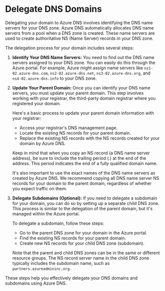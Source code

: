 # Delegate DNS Domains

Delegating your domain to Azure DNS involves identifying the DNS name servers for your DNS zone. Azure DNS automatically allocates DNS name servers from a pool when a DNS zone is created. These name servers are used to create authoritative NS (Name Server) records in your DNS zone.

The delegation process for your domain includes several steps:

1. **Identify Your DNS Name Servers:** You need to find out the DNS name servers assigned to your DNS zone. You can easily do this through the Azure portal. For example, Azure might assign name servers like `ns1-02.azure-dns.com`, `ns2-02.azure-dns.net`, `ns3-02.azure-dns.org`, and `ns4-02.azure-dns.info` to your DNS zone.

2. **Update Your Parent Domain:** Once you can identify your DNS name servers, you must update your parent domain. This step involves working with your registrar, the third-party domain registrar where you registered your domain.

   Here's a basic process to update your parent domain information with your registrar:
   - Access your registrar's DNS management page.
   - Locate the existing NS records for your parent domain.
   - Replace the existing NS records with the NS records created for your domain by Azure DNS.

   Keep in mind that when you copy an NS record (a DNS name server address), be sure to include the trailing period (.) at the end of the address. This period indicates the end of a fully qualified domain name.

   It's also important to use the exact names of the DNS name servers as created by Azure DNS. We recommend copying all DNS name server NS records for your domain to the parent domain, regardless of whether you expect traffic on them.

3. **Delegate Subdomains (Optional):** If you need to delegate a subdomain for your domain, you can do so by setting up a separate child DNS zone. This process is similar to the delegation of the parent domain, but it's managed within the Azure portal.

   To delegate a subdomain, follow these steps:
   - Go to the parent DNS zone for your domain in the Azure portal.
   - Find the existing NS records for your parent domain.
   - Create new NS records for your child DNS zone (subdomain).

   Note that the parent and child DNS zones can be in the same or different resource groups. The NS record server name in the child DNS zone typically includes the subdomain name, such as `partners.azureadmininc.org`.

These steps help you effectively delegate your DNS domains and subdomains using Azure DNS.
